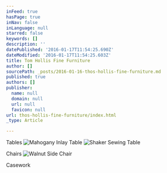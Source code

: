 ```yaml
---
inFeed: true
hasPage: true
inNav: false
inLanguage: null
starred: false
keywords: []
description: ''
datePublished: '2016-01-17T11:54:25.690Z'
dateModified: '2016-01-17T11:54:25.603Z'
title: Tom Hollis Fine Furniture
author: []
sourcePath: _posts/2016-01-16-thos-hollis-fine-furniture.md
published: true
authors: []
publisher:
  name: null
  domain: null
  url: null
  favicon: null
url: thos-hollis-fine-furniture/index.html
_type: Article

---
```

Tables
![Mahogany Inlay Table](https://s3-us-west-2.amazonaws.com/the-grid-img/p/9bde54224422f1cb446acc5ac93b9a3407a831c8.jpg)
![Shaker Sewing Table](https://s3-us-west-2.amazonaws.com/the-grid-img/p/522dcabede07050a422f837afa402dda52c8a255.jpg)

Chairs
![Walnut Side Chair](https://s3-us-west-2.amazonaws.com/the-grid-img/p/7071343f69ee83d31e6374bdabdb609b4a319106.jpg)

Casework